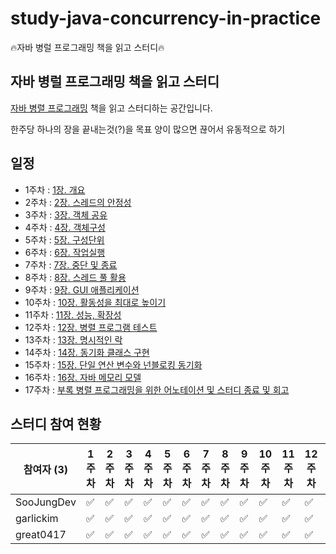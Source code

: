 # study-java-concurrency-in-practice
🔥자바 병럴 프로그래밍 책을 읽고 스터디🔥


## 자바 병럴 프로그래밍 책을 읽고 스터디
[자바 병렬 프로그래밍](https://www.coupang.com/vp/products/20488146?itemId=80659665&vendorItemId=3314421071&src=1191000&spec=10999999&addtag=400&ctag=20488146&lptag=CFM59689244&itime=20210310192710&pageType=PRODUCT&pageValue=20488146&wPcid=430825641674272009367&wRef=&wTime=20210310192710&redirect=landing&isAddedCart=) 책을 읽고 스터디하는 공간입니다.

한주당 하나의 장을 끝내는것(?)을 목표
양이 많으면 끊어서 유동적으로 하기

## 일정
- 1주차 : [1장. 개요](https://github.com/SooJungDev/study-java-concurrency-in-practice/issues/1)
- 2주차 : [2장. 스레드의 안정성](https://github.com/SooJungDev/study-java-concurrency-in-practice/issues/2)
- 3주차 : [3장. 객체 공유](https://github.com/SooJungDev/study-java-concurrency-in-practice/issues/3)
- 4주차 : [4장. 객체구성](https://github.com/SooJungDev/study-java-concurrency-in-practice/issues/4)
- 5주차 : [5장. 구성단위](https://github.com/SooJungDev/study-java-concurrency-in-practice/issues/5)
- 6주차 : [6장. 작업실행](https://github.com/SooJungDev/study-java-concurrency-in-practice/issues/6)
- 7주차 : [7장. 중단 및 종료](https://github.com/SooJungDev/study-java-concurrency-in-practice/issues/7)
- 8주차 : [8장. 스레드 풀 활용](https://github.com/SooJungDev/study-java-concurrency-in-practice/issues/8)
- 9주차 : [9장. GUI 애플리케이션](https://github.com/SooJungDev/study-java-concurrency-in-practice/issues/9)
- 10주차 : [10장. 활동성을 최대로 높이기](https://github.com/SooJungDev/study-java-concurrency-in-practice/issues/10)
- 11주차 : [11장. 성능, 확장성](https://github.com/SooJungDev/study-java-concurrency-in-practice/issues/11)
- 12주차 : [12장. 병렬 프로그램 테스트](https://github.com/SooJungDev/study-java-concurrency-in-practice/issues/12)
- 13주차 : [13장. 명시적인 락](https://github.com/SooJungDev/study-java-concurrency-in-practice/issues/13)
- 14주차 : [14장. 동기화 클래스 구현](https://github.com/SooJungDev/study-java-concurrency-in-practice/issues/14)
- 15주차 : [15장. 단일 연산 변수와 넌블로킹 동기화](https://github.com/SooJungDev/study-java-concurrency-in-practice/issues/15)
- 16주차 : [16장. 자바 메모리 모델](https://github.com/SooJungDev/study-java-concurrency-in-practice/issues/16)
- 17주차 : [부록 병렬 프로그래밍을 위한 어노테이션 및 스터디 종료 및 회고](https://github.com/SooJungDev/study-java-concurrency-in-practice/issues/17)

## 스터디 참여 현황
| 참여자 (3) | 1주차 | 2주차 | 3주차 | 4주차 | 5주차 | 6주차 | 7주차 | 8주차 | 9주차 | 10주차 | 11주차 | 12주차 | 13주차 | 14주차 | 15주차 | 16주차 |17주차 | 참석율 |
| --- | --- | --- | --- | --- | --- | --- | --- | --- | --- | --- | --- | --- | --- | --- | --- | --- |  --- | --- |
| SooJungDev | :white_check_mark: | :white_check_mark: | :white_check_mark: |  :white_check_mark:  | :white_check_mark: | :white_check_mark:  | :white_check_mark:  | :white_check_mark: | :white_check_mark: | :white_check_mark: | :white_check_mark: | :white_check_mark: | :white_check_mark: |  |
| garlickim | :white_check_mark: | :white_check_mark: | :white_check_mark: |  :white_check_mark: | :white_check_mark: | :white_check_mark:  | :white_check_mark:  | :white_check_mark: | :white_check_mark: | :white_check_mark: | :white_check_mark: | :white_check_mark: | :white_check_mark: |  |
| great0417 | :white_check_mark: | :white_check_mark: | :white_check_mark: |  :white_check_mark: | :white_check_mark: | :white_check_mark:  | :white_check_mark:  | :white_check_mark:  | :white_check_mark: | :white_check_mark: | :white_check_mark: | :white_check_mark:  | :white_check_mark: |  |
